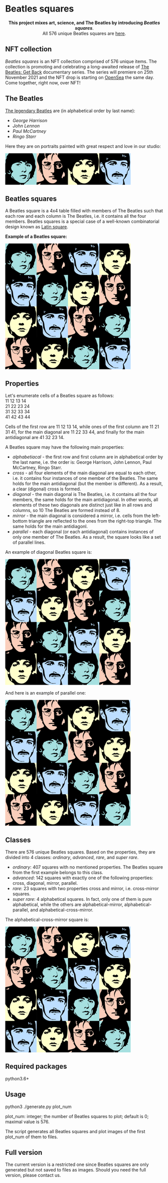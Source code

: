 # Beatles squares

<p align="center">
<b>This project mixes art, science, and The Beatles by introducing <i>Beatles squares</i></b>.
<br>
All 576 unique Beatles squares are <a href="images/BeatlesSquares/">here</a>.
</p>

## NFT collection

*Beatles squares* is an NFT collection comprised of 576 unique items. The collection is promoting and celebrating a long-awaited release of [The Beatles: Get Back](https://www.disneyplus.com/en-gb/series/the-beatles-get-back/7DcWEeWVqrkE) documentary series. The series will premiere on 25th November 2021 and the NFT drop is starting on [OpenSea](https://opensea.io/collection/beatlessquares) the same day. Come together, right now, over NFT!

## The Beatles

[The legendary Beatles](https://en.wikipedia.org/wiki/The_Beatles) are (in alphabetical order by last name):
- *George Harrison*
- *John Lennon*
- *Paul McCartney*
- *Ringo Starr*

Here they are on portraits painted with great respect and love in our studio:

<img src="images/Beatles/Beatles.png" width="400" height="100">

## Beatles squares

A Beatles square is a 4x4 table filled with members of The Beatles such that each row and each column is The Beatles, i.e. it contains all the four members. Beatles squares is a special case of a well-known combinatorial design known as [Latin square](https://en.wikipedia.org/wiki/Latin_square).

**Example of a Beatles square:**

<img src="images/BeatlesSquares/042_ordin.png" width="400" height="400">

## Properties

Let's enumerate cells of a Beatles square as follows:  
11 12 13 14  
21 22 23 24  
31 32 33 34  
41 42 43 44  

Cells of the first row are 11 12 13 14, while ones of the first column are 11 21 31 41, for the main diagonal are 11 22 33 44, and finally for the main antidiagonal are 41 32 23 14.

A Beatles square may have the following main properties:
- *alphabetiacal* - the first row and first column are in alphabetical order by the last name, i.e. the order is: George Harrison, John Lennon, Paul McCartney, Ringo Starr.
- *cross* - all four elements of the main diagonal are equal to each other, i.e. it contains four instances of one member of the Beatles. The same holds for the main antidiagonal (but the member is different). As a result, a clear (digonal) cross is formed. 
- *diagonal* - the main diagonal is The Beatles, i.e. it contains all the four members, the same holds for the main antidiagonal. In other words, all elements of these two diagonals are distinct just like in all rows and columns, so 10 The Beatles are formed instead of 8.
- *mirror* -  the main diagonal is considered a mirror, i.e. cells from the left-bottom triangle are reflected to the ones from the right-top triangle. The same holds for the main antidiagonl.
- *parallel* - each diagonal (or each antidiagonal) contains instances of only one member of The Beatles. As a result, the square looks like a set of parallel lines.

An example of diagonal Beatles square is:

<img src="images/BeatlesSquares/021_diag.png" width="400" height="400">

And here is an example of parallel one:

<img src="images/BeatlesSquares/018_parall.png" width="400" height="400">

## Classes

There are 576 unique Beatles squares. Based on the properties, they are divided into 4 classes: *ordinary*, *advanced*, *rare*, and *super rare*.
- *ordinary*: 407 squares with no mentioned properties. The Beatles square from the first example belongs to this class.
- *advanced*: 142 squares with exactly one of the following properties: cross, diagonal, mirror, parallel.
- *rare*: 23 squares with two properties cross and mirror, i.e. cross-mirror squares.
- *super rare*: 4 alphabetical squares. In fact, only one of them is pure alphabetical, while the others are alphabetical-mirror, alphabetical-parallel, and alphabetical-cross-mirror.

The alphabetical-cross-mirror square is:

<img src="images/BeatlesSquares/001_alph-cross-mirror.png" alt="Beatles" width="400" height="400">

## Required packages

python3.6+

## Usage

python3 ./generate.py plot_num

  plot_num: integer; the number of Beatles squares to plot; default is 0; maximal value is 576.

The script generates all Beatles squares and plot images of the first plot_num of them to files.

## Full version

The current version is a restricted one since Beatles squares are only generated but not saved to files as images.
Should you need the full version, please contact us.
